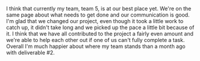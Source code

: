 <p>I think that currently my team, team 5, is at our best place yet. We're on the same page about what needs to get done and our communication is good. I'm glad that we changed our project, even though it took a little work to catch up, it didn't take long and we picked up the pace a little bit because of it. I think that we have all contributed to the project a fairly even amount and we're able to help each other out if one of us can't fully complete a task. Overall I'm much happier about where my team stands than a month ago with deliverable #2.</p>
